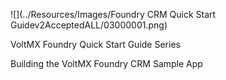﻿

![](../Resources/Images/Foundry CRM Quick Start Guidev2AcceptedALL/03000001.png)

VoltMX Foundry Quick Start Guide Series

Building the VoltMX Foundry CRM Sample App
